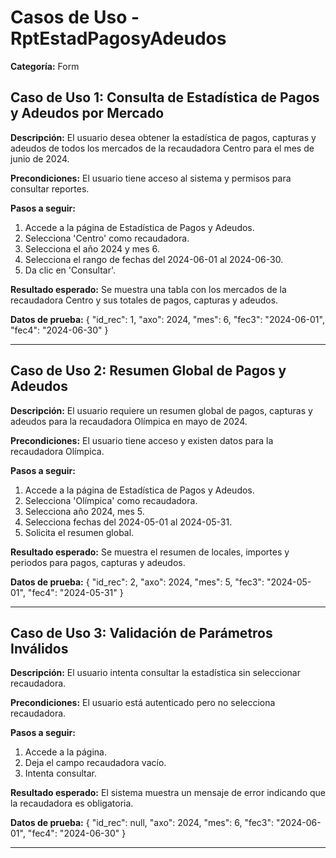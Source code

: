 # Casos de Uso - RptEstadPagosyAdeudos

**Categoría:** Form

## Caso de Uso 1: Consulta de Estadística de Pagos y Adeudos por Mercado

**Descripción:** El usuario desea obtener la estadística de pagos, capturas y adeudos de todos los mercados de la recaudadora Centro para el mes de junio de 2024.

**Precondiciones:**
El usuario tiene acceso al sistema y permisos para consultar reportes.

**Pasos a seguir:**
1. Accede a la página de Estadística de Pagos y Adeudos.
2. Selecciona 'Centro' como recaudadora.
3. Selecciona el año 2024 y mes 6.
4. Selecciona el rango de fechas del 2024-06-01 al 2024-06-30.
5. Da clic en 'Consultar'.

**Resultado esperado:**
Se muestra una tabla con los mercados de la recaudadora Centro y sus totales de pagos, capturas y adeudos.

**Datos de prueba:**
{ "id_rec": 1, "axo": 2024, "mes": 6, "fec3": "2024-06-01", "fec4": "2024-06-30" }

---

## Caso de Uso 2: Resumen Global de Pagos y Adeudos

**Descripción:** El usuario requiere un resumen global de pagos, capturas y adeudos para la recaudadora Olímpica en mayo de 2024.

**Precondiciones:**
El usuario tiene acceso y existen datos para la recaudadora Olímpica.

**Pasos a seguir:**
1. Accede a la página de Estadística de Pagos y Adeudos.
2. Selecciona 'Olímpica' como recaudadora.
3. Selecciona año 2024, mes 5.
4. Selecciona fechas del 2024-05-01 al 2024-05-31.
5. Solicita el resumen global.

**Resultado esperado:**
Se muestra el resumen de locales, importes y periodos para pagos, capturas y adeudos.

**Datos de prueba:**
{ "id_rec": 2, "axo": 2024, "mes": 5, "fec3": "2024-05-01", "fec4": "2024-05-31" }

---

## Caso de Uso 3: Validación de Parámetros Inválidos

**Descripción:** El usuario intenta consultar la estadística sin seleccionar recaudadora.

**Precondiciones:**
El usuario está autenticado pero no selecciona recaudadora.

**Pasos a seguir:**
1. Accede a la página.
2. Deja el campo recaudadora vacío.
3. Intenta consultar.

**Resultado esperado:**
El sistema muestra un mensaje de error indicando que la recaudadora es obligatoria.

**Datos de prueba:**
{ "id_rec": null, "axo": 2024, "mes": 6, "fec3": "2024-06-01", "fec4": "2024-06-30" }

---


